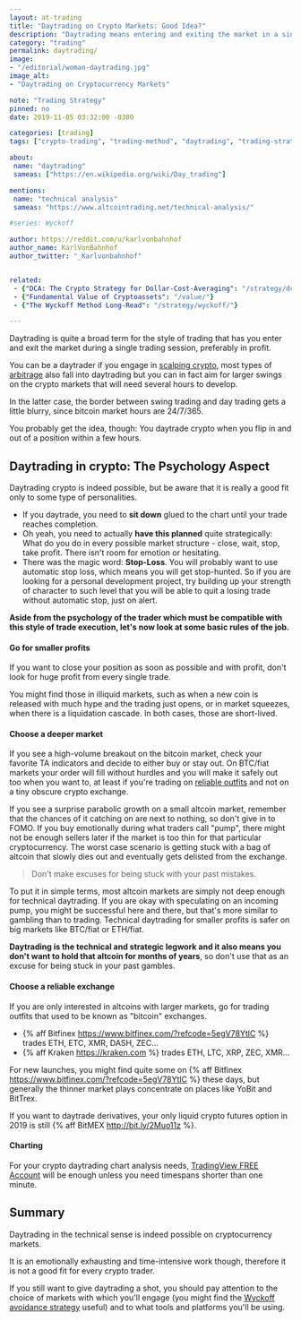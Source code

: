 ```yaml
---
layout: at-trading
title: "Daytrading on Crypto Markets: Good Idea?"
description: "Daytrading means entering and exiting the market in a single day. Is this a good crypto trading strategy?"
category: "trading"
permalink: daytrading/
image:
- "/editorial/woman-daytrading.jpg"
image_alt:
- "Daytrading on Cryptocurrency Markets" 

note: "Trading Strategy"
pinned: no
date: 2019-11-05 03:32:00 -0300

categories: [trading]
tags: ["crypto-trading", "trading-method", "daytrading", "trading-strategy"]

about:
 name: "daytrading"
 sameas: ["https://en.wikipedia.org/wiki/Day_trading"]

mentions:
 name: "technical analysis"
 sameas: "https://www.altcointrading.net/technical-analysis/"

#series: Wyckoff

author: https://reddit.com/u/karlvonbahnhof
author_name: KarlVonBahnhof
author_twitter: "_Karlvonbahnhof"


related:
 - {"DCA: The Crypto Strategy for Dollar-Cost-Averaging": "/strategy/dca/"}
 - {"Fundamental Value of Cryptoassets": "/value/"}
 - {"The Wyckoff Method Long-Read": "/strategy/wyckoff/"}

---
```


Daytrading is quite a broad term for the style of trading that has you enter and exit the market during a single trading session, preferably in profit.

You can be a daytrader if you engage in [scalping crypto](/strategy/scalping/), most types of [arbitrage](/south-korea-arbitrage/) also fall into daytrading but you can in fact aim for larger swings on the crypto markets that will need several hours to develop.

In the latter case, the border between swing trading and day trading gets a little blurry, since bitcoin market hours are 24/7/365.

You probably get the idea, though: You daytrade crypto when you flip in and out of a position within a few hours.

## Daytrading in crypto: The Psychology Aspect

Daytrading crypto is indeed possible, but be aware that it is really a good fit only to some type of personalities.

* If you daytrade, you need to **sit down** glued to the chart until your trade reaches completion.
* Oh yeah, you need to actually **have this planned** quite strategically: What do you do in every possible market structure - close, wait, stop, take profit. There isn't room for emotion or hesitating.
* There was the magic word: **Stop-Loss**. You will probably want to use automatic stop loss, which means you will get stop-hunted. So if you are looking for a personal development project, try building up your strength of character to such level that you will be able to quit a losing trade without automatic stop, just on alert.

**Aside from the psychology of the trader which must be compatible with this style of trade execution, let's now look at some basic rules of the job.**

#### Go for smaller profits

If you want to close your position as soon as possible and with profit, don't look for huge profit from every single trade.

You might find those in illiquid markets, such as when a new coin is released with much hype and the trading just opens, or in market squeezes, when there is a liquidation cascade. In both cases, those are short-lived.

#### Choose a deeper market

If you see a high-volume breakout on the bitcoin market, check your favorite TA indicators and decide to either buy or stay out. On BTC/fiat markets your order will fill without hurdles and you will make it safely out too when you want to, at least if you're trading on [reliable outfits](/coupon-bitfinex-5egv78ytlc/) and not on a tiny obscure crypto exchange.

If you see a surprise parabolic growth on a small altcoin market, remember that the chances of it catching on are next to nothing, so don't give in to FOMO. If you buy emotionally during what traders call "pump", there might not be enough sellers later if the market is too thin for that particular cryptocurrency. The worst case scenario is getting stuck with a bag of altcoin that slowly dies out and eventually gets delisted from the exchange.

> Don't make excuses for being stuck with your past mistakes.

To put it in simple terms, most altcoin markets are simply not deep enough for technical daytrading. If you are okay with speculating on an incoming pump, you might be successful here and there, but that's more similar to gambling than to trading. Technical daytrading for smaller profits is safer on big markets like BTC/fiat or ETH/fiat.

**Daytrading is the technical and strategic legwork and it also means you don't want to hold that altcoin for months of years**, so don't use that as an excuse for being stuck in your past gambles.

#### Choose a reliable exchange

If you are only interested in altcoins with larger markets, go for trading outfits that used to be known as "bitcoin" exchanges.

* {% aff Bitfinex https://www.bitfinex.com/?refcode=5egV78YtlC %} trades ETH, ETC, XMR, DASH, ZEC...
* {% aff Kraken https://kraken.com %} trades ETH, LTC, XRP, ZEC, XMR...

For new launches, you might find quite some on {% aff Bitfinex https://www.bitfinex.com/?refcode=5egV78YtlC %} these days, but generally the thinner market plays concentrate on places like YoBit and BitTrex.

If you want to daytrade derivatives, your only liquid crypto futures option in 2019 is still {% aff BitMEX http://bit.ly/2Muo11z %}.

#### Charting

For your crypto daytrading chart analysis needs, [TradingView FREE Account](http://bit.ly/atnet-tv) will be enough unless you need timespans shorter than one minute.

## Summary

Daytrading in the technical sense is indeed possible on cryptocurrency markets.

It is an emotionally exhausting and time-intensive work though, therefore it is not a good fit for every crypto trader.

If you still want to give daytrading a shot, you should pay attention to the choice of markets with which you'll engage (you might find the [Wyckoff avoidance strategy](/wyckoff-avoidance/) useful) and to what tools and platforms you'll be using.
